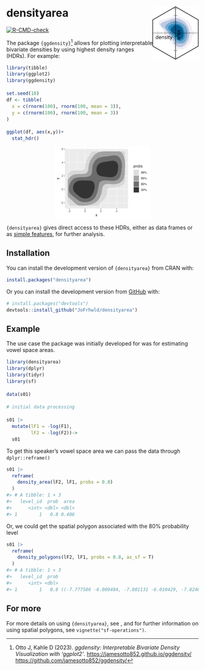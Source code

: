 
<!-- README.md is generated from README.Rmd. Please edit that file -->

# densityarea <a href="https://jofrhwld.github.io/densityarea/"><img src="man/figures/logo.svg" align="right" height="139" alt="densityarea website" /></a>

<!-- badges: start -->

[![R-CMD-check](https://github.com/JoFrhwld/densityarea/actions/workflows/R-CMD-check.yaml/badge.svg)](https://github.com/JoFrhwld/densityarea/actions/workflows/R-CMD-check.yaml)
<!-- badges: end -->

The package `{ggdensity}`[^1] allows for plotting interpretable
bivariate densities by using highest density ranges (HDRs). For example:

``` r
library(tibble)
library(ggplot2)
library(ggdensity)

set.seed(10)
df <- tibble(
  x = c(rnorm(100), rnorm(100, mean = 3)),
  y = c(rnorm(100), rnorm(100, mean = 3))
)

ggplot(df, aes(x,y))+
  stat_hdr()
```

<img src="man/figures/README-unnamed-chunk-2-1.png" width="50%" style="display: block; margin: auto;" />

`{densityarea}` gives direct access to these HDRs, either as data frames
or as [simple features](https://r-spatial.github.io/sf/), for further
analysis.

## Installation

You can install the development version of `{densityarea}` from CRAN
with:

``` r
install.packages("densityarea")
```

Or you can install the development version from
[GitHub](https://github.com/) with:

``` r
# install.packages("devtools")
devtools::install_github("JoFrhwld/densityarea")
```

## Example

The use case the package was initially developed for was for estimating
vowel space areas.

``` r
library(densityarea)
library(dplyr)
library(tidyr)
library(sf)

data(s01)

# initial data processing

s01 |> 
  mutate(lF1 = -log(F1),
         lF2 = -log(F2))->
  s01
```

To get this speaker’s vowel space area we can pass the data through
`dplyr::reframe()`

``` r
s01 |> 
  reframe(
    density_area(lF2, lF1, probs = 0.8)
  )
#> # A tibble: 1 × 3
#>   level_id  prob  area
#>      <int> <dbl> <dbl>
#> 1        1   0.8 0.406
```

Or, we could get the spatial polygon associated with the 80% probability
level

``` r
s01 |> 
  reframe(
    density_polygons(lF2, lF1, probs = 0.8, as_sf = T)
  )
#> # A tibble: 1 × 3
#>   level_id  prob                                                        geometry
#>      <int> <dbl>                                                       <POLYGON>
#> 1        1   0.8 ((-7.777586 -6.009484, -7.801131 -6.010429, -7.824676 -6.01700…
```

## For more

For more details on using `{densityarea}`, see , and for further
information on using spatial polygons, see `vignette("sf-operations")`.

[^1]: Otto J, Kahle D (2023). *ggdensity: Interpretable Bivariate
    Density Visualization with ‘ggplot2’*.
    <https://jamesotto852.github.io/ggdensity/>
    <https://github.com/jamesotto852/ggdensity/>
